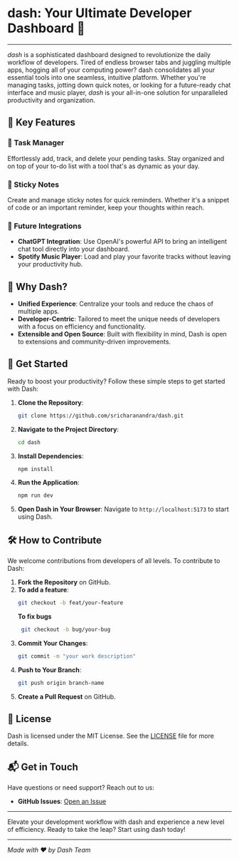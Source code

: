 # dash: Your Ultimate Developer Dashboard 🚀

---

*dash* is a sophisticated dashboard designed to revolutionize the daily workflow of developers. Tired of endless browser tabs and juggling multiple apps, hogging all of your computing power? dash consolidates all your essential tools into one seamless, intuitive platform. Whether you're managing tasks, jotting down quick notes, or looking for a future-ready chat interface and music player, *dash* is your all-in-one solution for unparalleled productivity and organization.

## 🌟 Key Features

### 🔖 Task Manager
Effortlessly add, track, and delete your pending tasks. Stay organized and on top of your to-do list with a tool that's as dynamic as your day.

### 📝 Sticky Notes
Create and manage sticky notes for quick reminders. Whether it's a snippet of code or an important reminder, keep your thoughts within reach.

### 🔮 Future Integrations
- **ChatGPT Integration**: Use OpenAI's powerful API to bring an intelligent chat tool directly into your dashboard.
- **Spotify Music Player**: Load and play your favorite tracks without leaving your productivity hub.

## 🎨 Why Dash?

- **Unified Experience**: Centralize your tools and reduce the chaos of multiple apps.
- **Developer-Centric**: Tailored to meet the unique needs of developers with a focus on efficiency and functionality.
- **Extensible and Open Source**: Built with flexibility in mind, Dash is open to extensions and community-driven improvements. 

## 🚀 Get Started

Ready to boost your productivity? Follow these simple steps to get started with Dash:

1. **Clone the Repository**:
    ```bash
    git clone https://github.com/sricharanandra/dash.git
    ```
2. **Navigate to the Project Directory**:
    ```bash
    cd dash
    ```
3. **Install Dependencies**:
    ```bash
    npm install
    ```
4. **Run the Application**:
    ```bash
    npm run dev
    ```
5. **Open Dash in Your Browser**: Navigate to `http://localhost:5173` to start using Dash.

## 🛠️ How to Contribute

We welcome contributions from developers of all levels. To contribute to Dash:

1. **Fork the Repository** on GitHub.
2. **To add a feature**:
    ```bash
    git checkout -b feat/your-feature 
    ```
    **To fix bugs**
   ```bash
    git checkout -b bug/your-bug
   ```
4. **Commit Your Changes**:
    ```bash
    git commit -m "your work description"
    ```
5. **Push to Your Branch**:
    ```bash
    git push origin branch-name
    ```
6. **Create a Pull Request** on GitHub.

## 📜 License

Dash is licensed under the MIT License. See the [LICENSE](https://github.com/sricharanandra/dash/blob/main/LICENSE) file for more details.

## 📬 Get in Touch

Have questions or need support? Reach out to us:

- **GitHub Issues**: [Open an Issue](https://github.com/sricharanandra/dash/issues)


---

Elevate your development workflow with dash and experience a new level of efficiency. Ready to take the leap? Start using dash today!

---

*Made with ❤️ by Dash Team*
